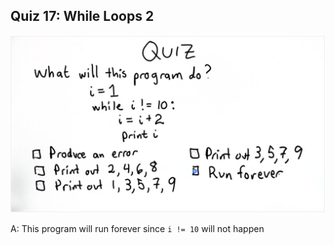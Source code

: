 ## Quiz 17: While Loops 2

![alt text](./media/quiz-17-while-loops-2.JPG "while loops 2")

A: This program will run forever since `i != 10` will not happen
